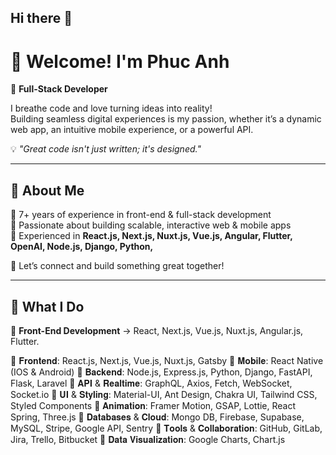 ## Hi there 👋

# 👋 Welcome! I'm Phuc Anh
🚀 **Full-Stack Developer**

I breathe code and love turning ideas into reality!  
Building seamless digital experiences is my passion, whether it’s a dynamic web app, an intuitive mobile experience, or a powerful API.  

💡 _"Great code isn't just written; it's designed."_  

---

## 🌱 About Me  
🔹 7+ years of experience in front-end & full-stack development  
🔹 Passionate about building scalable, interactive web & mobile apps  
🔹 Experienced in **React.js, Next.js, Nuxt.js, Vue.js, Angular, Flutter, OpenAI, Node.js, Django, Python,**  

💬 Let’s connect and build something great together!  

---

## 💼 What I Do  
🚀 **Front-End Development** → React, Next.js, Vue.js, Nuxt.js, Angular.js, Flutter.

🔹 𝐅𝐫𝐨𝐧𝐭𝐞𝐧𝐝: React.js, Next.js, Vue.js, Nuxt.js, Gatsby
🔹 𝐌𝐨𝐛𝐢𝐥𝐞: React Native (IOS & Android)
🔹 𝐁𝐚𝐜𝐤𝐞𝐧𝐝: Node.js, Express.js, Python, Django, FastAPI, Flask, Laravel
🔹 𝐀𝐏𝐈 & 𝐑𝐞𝐚𝐥𝐭𝐢𝐦𝐞: GraphQL, Axios, Fetch, WebSocket, Socket.io
🔹 𝐔𝐈 & 𝐒𝐭𝐲𝐥𝐢𝐧𝐠: Material-UI, Ant Design, Chakra UI, Tailwind CSS, Styled Components
🔹 𝐀𝐧𝐢𝐦𝐚𝐭𝐢𝐨𝐧: Framer Motion, GSAP, Lottie, React Spring, Three.js
🔹 𝐃𝐚𝐭𝐚𝐛𝐚𝐬𝐞𝐬 & 𝐂𝐥𝐨𝐮𝐝: Mongo DB, Firebase, Supabase, MySQL, Stripe, Google API, Sentry
🔹 𝐓𝐨𝐨𝐥𝐬 & 𝐂𝐨𝐥𝐥𝐚𝐛𝐨𝐫𝐚𝐭𝐢𝐨𝐧: GitHub, GitLab, Jira, Trello, Bitbucket
🔹 𝐃𝐚𝐭𝐚 𝐕𝐢𝐬𝐮𝐚𝐥𝐢𝐳𝐚𝐭𝐢𝐨𝐧: Google Charts, Chart.js
